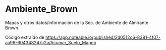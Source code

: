 # Ambiente_Brown
Mapas y otros datos/información de la Sec. de Ambiente de Almirante Brown

Código extraído de https://app.noteable.io/published/2d0512c6-8381-4f07-aa96-604348247c2a/Acumar_Suelo_Mapeo
